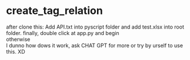 # create_tag_relation
after clone this: Add API.txt into pyscript folder and add test.xlsx into root folder. finally, double click at app.py and begin <br/>
otherwise <br/>
I dunno how dows it work, ask CHAT GPT for more or try by urself to use this. XD <br/>
